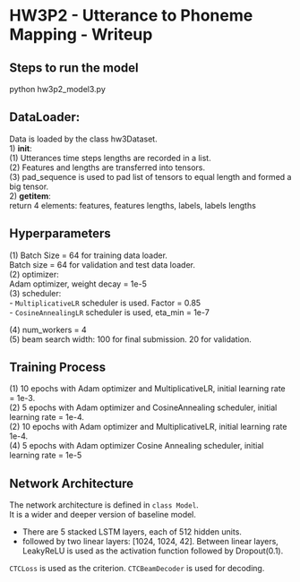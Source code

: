 # HW3P2 - Utterance to Phoneme Mapping - Writeup


## Steps to run the model

python hw3p2_model3.py  

## DataLoader:  
Data is loaded by the class hw3Dataset.  
	1) __init__:   
		(1) Utterances time steps lengths are recorded in a list.   
		(2) Features and lengths are transferred into tensors.   
		(3) pad_sequence is used to pad list of tensors to equal length and formed a big tensor.  
	2) __getitem__:   
		return 4 elements: features, features lengths, labels, labels lengths  

## Hyperparameters
(1) Batch Size = 64 for training data loader.    
    Batch size = 64 for validation and test data loader.   
(2) optimizer:   
Adam optimizer, weight decay = 1e-5  
(3) scheduler:  
	- `MultiplicativeLR` scheduler is used. Factor = 0.85  
	- `CosineAnnealingLR` scheduler is used, eta_min = 1e-7   

(4) num_workers = 4   
(5) beam search width: 100 for final submission. 20 for validation.  

## Training Process
(1) 10 epochs with Adam optimizer and MultiplicativeLR, initial learning rate = 1e-3.  
(2) 5 epochs with Adam optimizer and CosineAnnealing scheduler, initial learning rate = 1e-4.  
(2) 10 epochs with Adam optimizer and MultiplicativeLR, initial learning rate 1e-4.  
(4) 5 epochs with Adam optimizer Cosine Annealing scheduler, initial learning rate = 1e-5  

## Network Architecture
The network architecture is defined in `class Model`.  
It is a wider and deeper version of baseline model.   
- There are 5 stacked LSTM layers, each of 512 hidden units.    
- followed by two linear layers: [1024, 1024, 42]. Between linear layers, LeakyReLU is used as the activation function followed by Dropout(0.1).  

`CTCLoss` is used as the criterion. `CTCBeamDecoder` is used for decoding.  
